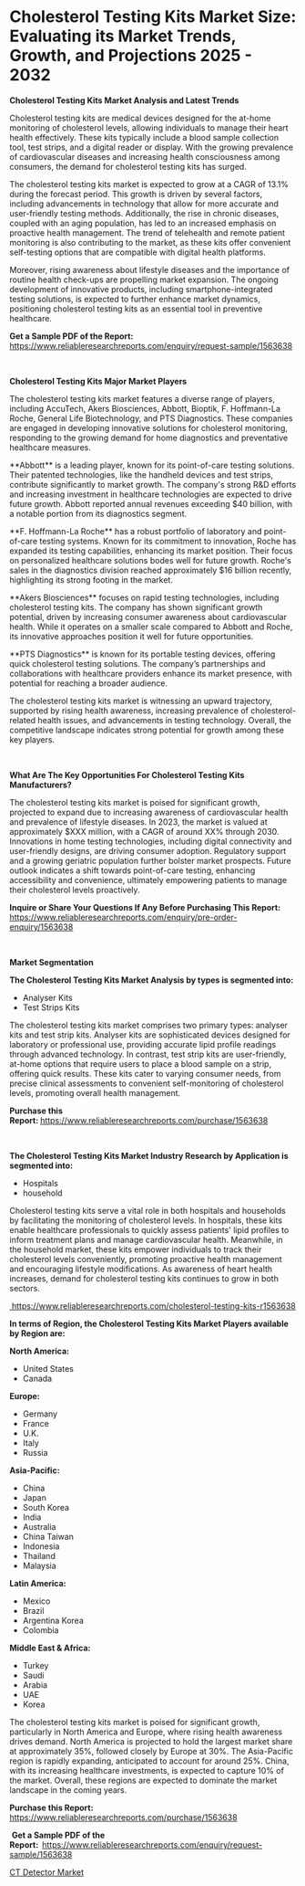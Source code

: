 <p><h1>Cholesterol Testing Kits Market Size: Evaluating its Market Trends, Growth, and Projections 2025 - 2032</h1></p><p><strong>Cholesterol Testing Kits Market Analysis and Latest Trends</strong></p>
<p><p>Cholesterol testing kits are medical devices designed for the at-home monitoring of cholesterol levels, allowing individuals to manage their heart health effectively. These kits typically include a blood sample collection tool, test strips, and a digital reader or display. With the growing prevalence of cardiovascular diseases and increasing health consciousness among consumers, the demand for cholesterol testing kits has surged.</p><p>The cholesterol testing kits market is expected to grow at a CAGR of 13.1% during the forecast period. This growth is driven by several factors, including advancements in technology that allow for more accurate and user-friendly testing methods. Additionally, the rise in chronic diseases, coupled with an aging population, has led to an increased emphasis on proactive health management. The trend of telehealth and remote patient monitoring is also contributing to the market, as these kits offer convenient self-testing options that are compatible with digital health platforms.</p><p>Moreover, rising awareness about lifestyle diseases and the importance of routine health check-ups are propelling market expansion. The ongoing development of innovative products, including smartphone-integrated testing solutions, is expected to further enhance market dynamics, positioning cholesterol testing kits as an essential tool in preventive healthcare.</p></p>
<p><strong>Get a Sample PDF of the Report:&nbsp;</strong> <a href="https://www.reliableresearchreports.com/enquiry/request-sample/1563638?utm_campaign=3187&utm_medium=2&utm_source=Github&utm_content=ia&utm_term=04032025&utm_id=cholesterol-testing-kits">https://www.reliableresearchreports.com/enquiry/request-sample/1563638</a></p>
<p>&nbsp;</p>
<p><strong>Cholesterol Testing Kits Major Market Players</strong></p>
<p><p>The cholesterol testing kits market features a diverse range of players, including AccuTech, Akers Biosciences, Abbott, Bioptik, F. Hoffmann-La Roche, General Life Biotechnology, and PTS Diagnostics. These companies are engaged in developing innovative solutions for cholesterol monitoring, responding to the growing demand for home diagnostics and preventative healthcare measures.</p><p>**Abbott** is a leading player, known for its point-of-care testing solutions. Their patented technologies, like the handheld devices and test strips, contribute significantly to market growth. The company's strong R&D efforts and increasing investment in healthcare technologies are expected to drive future growth. Abbott reported annual revenues exceeding $40 billion, with a notable portion from its diagnostics segment.</p><p>**F. Hoffmann-La Roche** has a robust portfolio of laboratory and point-of-care testing systems. Known for its commitment to innovation, Roche has expanded its testing capabilities, enhancing its market position. Their focus on personalized healthcare solutions bodes well for future growth. Roche's sales in the diagnostics division reached approximately $16 billion recently, highlighting its strong footing in the market.</p><p>**Akers Biosciences** focuses on rapid testing technologies, including cholesterol testing kits. The company has shown significant growth potential, driven by increasing consumer awareness about cardiovascular health. While it operates on a smaller scale compared to Abbott and Roche, its innovative approaches position it well for future opportunities.</p><p>**PTS Diagnostics** is known for its portable testing devices, offering quick cholesterol testing solutions. The company’s partnerships and collaborations with healthcare providers enhance its market presence, with potential for reaching a broader audience.</p><p>The cholesterol testing kits market is witnessing an upward trajectory, supported by rising health awareness, increasing prevalence of cholesterol-related health issues, and advancements in testing technology. Overall, the competitive landscape indicates strong potential for growth among these key players.</p></p>
<p>&nbsp;</p>
<p><strong>What Are The Key Opportunities For Cholesterol Testing Kits Manufacturers?</strong></p>
<p><p>The cholesterol testing kits market is poised for significant growth, projected to expand due to increasing awareness of cardiovascular health and prevalence of lifestyle diseases. In 2023, the market is valued at approximately $XXX million, with a CAGR of around XX% through 2030. Innovations in home testing technologies, including digital connectivity and user-friendly designs, are driving consumer adoption. Regulatory support and a growing geriatric population further bolster market prospects. Future outlook indicates a shift towards point-of-care testing, enhancing accessibility and convenience, ultimately empowering patients to manage their cholesterol levels proactively.</p></p>
<p><strong>Inquire or Share Your Questions If Any Before Purchasing This Report:</strong> <a href="https://www.reliableresearchreports.com/enquiry/pre-order-enquiry/1563638?utm_campaign=3187&utm_medium=2&utm_source=Github&utm_content=ia&utm_term=04032025&utm_id=cholesterol-testing-kits">https://www.reliableresearchreports.com/enquiry/pre-order-enquiry/1563638</a></p>
<p>&nbsp;</p>
<p><strong>Market Segmentation</strong></p>
<p><strong>The Cholesterol Testing Kits Market Analysis by types is segmented into:</strong></p>
<p><ul><li>Analyser Kits</li><li>Test Strips Kits</li></ul></p>
<p><p>The cholesterol testing kits market comprises two primary types: analyser kits and test strip kits. Analyser kits are sophisticated devices designed for laboratory or professional use, providing accurate lipid profile readings through advanced technology. In contrast, test strip kits are user-friendly, at-home options that require users to place a blood sample on a strip, offering quick results. These kits cater to varying consumer needs, from precise clinical assessments to convenient self-monitoring of cholesterol levels, promoting overall health management.</p></p>
<p><strong>Purchase this Report:&nbsp;</strong><a href="https://www.reliableresearchreports.com/purchase/1563638?utm_campaign=3187&utm_medium=2&utm_source=Github&utm_content=ia&utm_term=04032025&utm_id=cholesterol-testing-kits">https://www.reliableresearchreports.com/purchase/1563638</a></p>
<p>&nbsp;</p>
<p><strong>The Cholesterol Testing Kits Market Industry Research by Application is segmented into:</strong></p>
<p><ul><li>Hospitals</li><li>household</li></ul></p>
<p><p>Cholesterol testing kits serve a vital role in both hospitals and households by facilitating the monitoring of cholesterol levels. In hospitals, these kits enable healthcare professionals to quickly assess patients' lipid profiles to inform treatment plans and manage cardiovascular health. Meanwhile, in the household market, these kits empower individuals to track their cholesterol levels conveniently, promoting proactive health management and encouraging lifestyle modifications. As awareness of heart health increases, demand for cholesterol testing kits continues to grow in both sectors.</p></p>
<p><a href="https://www.reliableresearchreports.com/cholesterol-testing-kits-r1563638?utm_campaign=3187&utm_medium=2&utm_source=Github&utm_content=ia&utm_term=04032025&utm_id=cholesterol-testing-kits">&nbsp;https://www.reliableresearchreports.com/cholesterol-testing-kits-r1563638</a></p>
<p><strong>In terms of Region, the Cholesterol Testing Kits Market Players available by Region are:</strong></p>
<p>
    <p> <strong> North America: </strong>
        <ul>
            <li>United States</li>
            <li>Canada</li>
        </ul>
        </p> 
    <p> <strong> Europe: </strong>
        <ul>
            <li>Germany</li>
            <li>France</li>
            <li>U.K.</li>
            <li>Italy</li>
            <li>Russia</li>
        </ul>
        </p> 
    <p> <strong> Asia-Pacific: </strong>
        <ul>
            <li>China</li>
            <li>Japan</li>
            <li>South Korea</li>
            <li>India</li>
            <li>Australia</li>
            <li>China Taiwan</li>
            <li>Indonesia</li>
            <li>Thailand</li>
            <li>Malaysia</li>
        </ul>
        </p> 
    <p> <strong> Latin America: </strong>
        <ul>
            <li>Mexico</li>
            <li>Brazil</li>
            <li>Argentina Korea</li>
            <li>Colombia</li>
        </ul>
        </p> 
    <p> <strong> Middle East & Africa: </strong>
        <ul>
            <li>Turkey</li>
            <li>Saudi</li>
            <li>Arabia</li>
            <li>UAE</li>
            <li>Korea</li>
        </ul>
    </p>
    </p>
<p><p>The cholesterol testing kits market is poised for significant growth, particularly in North America and Europe, where rising health awareness drives demand. North America is projected to hold the largest market share at approximately 35%, followed closely by Europe at 30%. The Asia-Pacific region is rapidly expanding, anticipated to account for around 25%. China, with its increasing healthcare investments, is expected to capture 10% of the market. Overall, these regions are expected to dominate the market landscape in the coming years.</p></p>
<p><strong>Purchase this Report: </strong><a href="https://www.reliableresearchreports.com/purchase/1563638?utm_campaign=3187&utm_medium=2&utm_source=Github&utm_content=ia&utm_term=04032025&utm_id=cholesterol-testing-kits">https://www.reliableresearchreports.com/purchase/1563638</a></p>
<p>&nbsp;<strong>Get a Sample PDF of the Report:&nbsp;&nbsp;</strong><a href="https://www.reliableresearchreports.com/enquiry/request-sample/1563638?utm_campaign=3187&utm_medium=2&utm_source=Github&utm_content=ia&utm_term=04032025&utm_id=cholesterol-testing-kits">https://www.reliableresearchreports.com/enquiry/request-sample/1563638</a></p>
<p><strong></strong></p>
<p><p><a href="https://github.com/felishtimoti/Market-Research-Report-List-1/blob/main/ct-detector-market.md?utm_campaign=3187&utm_medium=2&utm_source=Github&utm_content=ia&utm_term=04032025&utm_id=cholesterol-testing-kits">CT Detector Market</a></p></p>